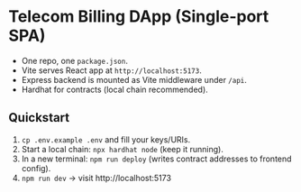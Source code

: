 # Telecom Billing DApp (Single-port SPA)

- One repo, one `package.json`.
- Vite serves React app at `http://localhost:5173`.
- Express backend is mounted as Vite middleware under `/api`.
- Hardhat for contracts (local chain recommended).

## Quickstart
1. `cp .env.example .env` and fill your keys/URIs.
2. Start a local chain: `npx hardhat node` (keep it running).
3. In a new terminal: `npm run deploy` (writes contract addresses to frontend config).
4. `npm run dev` → visit http://localhost:5173
